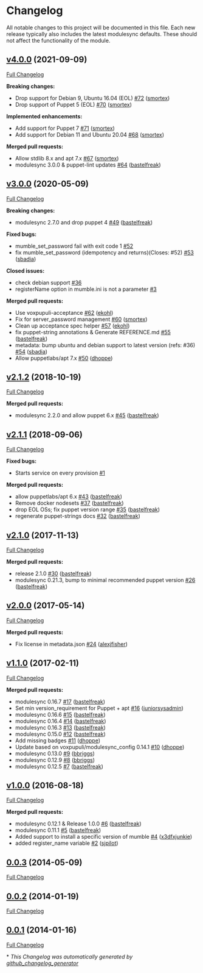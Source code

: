 # Changelog

All notable changes to this project will be documented in this file.
Each new release typically also includes the latest modulesync defaults.
These should not affect the functionality of the module.

## [v4.0.0](https://github.com/voxpupuli/puppet-mumble/tree/v4.0.0) (2021-09-09)

[Full Changelog](https://github.com/voxpupuli/puppet-mumble/compare/v3.0.0...v4.0.0)

**Breaking changes:**

- Drop support for Debian 9, Ubuntu 16.04 \(EOL\) [\#72](https://github.com/voxpupuli/puppet-mumble/pull/72) ([smortex](https://github.com/smortex))
- Drop support of Puppet 5 \(EOL\) [\#70](https://github.com/voxpupuli/puppet-mumble/pull/70) ([smortex](https://github.com/smortex))

**Implemented enhancements:**

- Add support for Puppet 7 [\#71](https://github.com/voxpupuli/puppet-mumble/pull/71) ([smortex](https://github.com/smortex))
- Add support for Debian 11 and Ubuntu 20.04 [\#68](https://github.com/voxpupuli/puppet-mumble/pull/68) ([smortex](https://github.com/smortex))

**Merged pull requests:**

- Allow stdlib 8.x and apt 7.x [\#67](https://github.com/voxpupuli/puppet-mumble/pull/67) ([smortex](https://github.com/smortex))
- modulesync 3.0.0 & puppet-lint updates [\#64](https://github.com/voxpupuli/puppet-mumble/pull/64) ([bastelfreak](https://github.com/bastelfreak))

## [v3.0.0](https://github.com/voxpupuli/puppet-mumble/tree/v3.0.0) (2020-05-09)

[Full Changelog](https://github.com/voxpupuli/puppet-mumble/compare/v2.1.2...v3.0.0)

**Breaking changes:**

- modulesync 2.7.0 and drop puppet 4 [\#49](https://github.com/voxpupuli/puppet-mumble/pull/49) ([bastelfreak](https://github.com/bastelfreak))

**Fixed bugs:**

- mumble\_set\_password fail with exit code 1 [\#52](https://github.com/voxpupuli/puppet-mumble/issues/52)
- fix mumble\_set\_password \(idempotency and returns\)\(Closes: \#52\) [\#53](https://github.com/voxpupuli/puppet-mumble/pull/53) ([sbadia](https://github.com/sbadia))

**Closed issues:**

- check debian support [\#36](https://github.com/voxpupuli/puppet-mumble/issues/36)
- registerName option in mumble.ini is not a parameter [\#3](https://github.com/voxpupuli/puppet-mumble/issues/3)

**Merged pull requests:**

- Use voxpupuli-acceptance [\#62](https://github.com/voxpupuli/puppet-mumble/pull/62) ([ekohl](https://github.com/ekohl))
- Fix for server\_password management [\#60](https://github.com/voxpupuli/puppet-mumble/pull/60) ([smortex](https://github.com/smortex))
- Clean up acceptance spec helper [\#57](https://github.com/voxpupuli/puppet-mumble/pull/57) ([ekohl](https://github.com/ekohl))
- fix puppet-string annotations & Generate REFERENCE.md [\#55](https://github.com/voxpupuli/puppet-mumble/pull/55) ([bastelfreak](https://github.com/bastelfreak))
- metadata: bump ubuntu and debian support to latest version \(refs: \#36\) [\#54](https://github.com/voxpupuli/puppet-mumble/pull/54) ([sbadia](https://github.com/sbadia))
- Allow puppetlabs/apt 7.x [\#50](https://github.com/voxpupuli/puppet-mumble/pull/50) ([dhoppe](https://github.com/dhoppe))

## [v2.1.2](https://github.com/voxpupuli/puppet-mumble/tree/v2.1.2) (2018-10-19)

[Full Changelog](https://github.com/voxpupuli/puppet-mumble/compare/v2.1.1...v2.1.2)

**Merged pull requests:**

- modulesync 2.2.0 and allow puppet 6.x [\#45](https://github.com/voxpupuli/puppet-mumble/pull/45) ([bastelfreak](https://github.com/bastelfreak))

## [v2.1.1](https://github.com/voxpupuli/puppet-mumble/tree/v2.1.1) (2018-09-06)

[Full Changelog](https://github.com/voxpupuli/puppet-mumble/compare/v2.1.0...v2.1.1)

**Fixed bugs:**

- Starts service on every provision [\#1](https://github.com/voxpupuli/puppet-mumble/issues/1)

**Merged pull requests:**

- allow puppetlabs/apt 6.x [\#43](https://github.com/voxpupuli/puppet-mumble/pull/43) ([bastelfreak](https://github.com/bastelfreak))
- Remove docker nodesets [\#37](https://github.com/voxpupuli/puppet-mumble/pull/37) ([bastelfreak](https://github.com/bastelfreak))
- drop EOL OSs; fix puppet version range [\#35](https://github.com/voxpupuli/puppet-mumble/pull/35) ([bastelfreak](https://github.com/bastelfreak))
- regenerate puppet-strings docs [\#32](https://github.com/voxpupuli/puppet-mumble/pull/32) ([bastelfreak](https://github.com/bastelfreak))

## [v2.1.0](https://github.com/voxpupuli/puppet-mumble/tree/v2.1.0) (2017-11-13)

[Full Changelog](https://github.com/voxpupuli/puppet-mumble/compare/v2.0.0...v2.1.0)

**Merged pull requests:**

- release 2.1.0 [\#30](https://github.com/voxpupuli/puppet-mumble/pull/30) ([bastelfreak](https://github.com/bastelfreak))
- modulesync 0.21.3, bump to minimal recommended puppet version [\#26](https://github.com/voxpupuli/puppet-mumble/pull/26) ([bastelfreak](https://github.com/bastelfreak))

## [v2.0.0](https://github.com/voxpupuli/puppet-mumble/tree/v2.0.0) (2017-05-14)

[Full Changelog](https://github.com/voxpupuli/puppet-mumble/compare/v1.1.0...v2.0.0)

**Merged pull requests:**

- Fix license in metadata.json [\#24](https://github.com/voxpupuli/puppet-mumble/pull/24) ([alexjfisher](https://github.com/alexjfisher))

## [v1.1.0](https://github.com/voxpupuli/puppet-mumble/tree/v1.1.0) (2017-02-11)

[Full Changelog](https://github.com/voxpupuli/puppet-mumble/compare/v1.0.0...v1.1.0)

**Merged pull requests:**

- modulesync 0.16.7 [\#17](https://github.com/voxpupuli/puppet-mumble/pull/17) ([bastelfreak](https://github.com/bastelfreak))
- Set min version\_requirement for Puppet + apt [\#16](https://github.com/voxpupuli/puppet-mumble/pull/16) ([juniorsysadmin](https://github.com/juniorsysadmin))
- modulesync 0.16.6 [\#15](https://github.com/voxpupuli/puppet-mumble/pull/15) ([bastelfreak](https://github.com/bastelfreak))
- modulesync 0.16.4 [\#14](https://github.com/voxpupuli/puppet-mumble/pull/14) ([bastelfreak](https://github.com/bastelfreak))
- modulesync 0.16.3 [\#13](https://github.com/voxpupuli/puppet-mumble/pull/13) ([bastelfreak](https://github.com/bastelfreak))
- modulesync 0.15.0 [\#12](https://github.com/voxpupuli/puppet-mumble/pull/12) ([bastelfreak](https://github.com/bastelfreak))
- Add missing badges [\#11](https://github.com/voxpupuli/puppet-mumble/pull/11) ([dhoppe](https://github.com/dhoppe))
- Update based on voxpupuli/modulesync\_config 0.14.1 [\#10](https://github.com/voxpupuli/puppet-mumble/pull/10) ([dhoppe](https://github.com/dhoppe))
- modulesync 0.13.0 [\#9](https://github.com/voxpupuli/puppet-mumble/pull/9) ([bbriggs](https://github.com/bbriggs))
- modulesync 0.12.9 [\#8](https://github.com/voxpupuli/puppet-mumble/pull/8) ([bbriggs](https://github.com/bbriggs))
- modulesync 0.12.5 [\#7](https://github.com/voxpupuli/puppet-mumble/pull/7) ([bastelfreak](https://github.com/bastelfreak))

## [v1.0.0](https://github.com/voxpupuli/puppet-mumble/tree/v1.0.0) (2016-08-18)

[Full Changelog](https://github.com/voxpupuli/puppet-mumble/compare/0.0.3...v1.0.0)

**Merged pull requests:**

- modulesync 0.12.1 & Release 1.0.0 [\#6](https://github.com/voxpupuli/puppet-mumble/pull/6) ([bastelfreak](https://github.com/bastelfreak))
- modulesync 0.11.1 [\#5](https://github.com/voxpupuli/puppet-mumble/pull/5) ([bastelfreak](https://github.com/bastelfreak))
- Added support to install a specific version of mumble [\#4](https://github.com/voxpupuli/puppet-mumble/pull/4) ([x3dfxjunkie](https://github.com/x3dfxjunkie))
- added register\_name variable [\#2](https://github.com/voxpupuli/puppet-mumble/pull/2) ([sjpilot](https://github.com/sjpilot))

## [0.0.3](https://github.com/voxpupuli/puppet-mumble/tree/0.0.3) (2014-05-09)

[Full Changelog](https://github.com/voxpupuli/puppet-mumble/compare/0.0.2...0.0.3)

## [0.0.2](https://github.com/voxpupuli/puppet-mumble/tree/0.0.2) (2014-01-19)

[Full Changelog](https://github.com/voxpupuli/puppet-mumble/compare/0.0.1...0.0.2)

## [0.0.1](https://github.com/voxpupuli/puppet-mumble/tree/0.0.1) (2014-01-16)

[Full Changelog](https://github.com/voxpupuli/puppet-mumble/compare/112cade991b4878f26eae62bcf534f12faa20df6...0.0.1)



\* *This Changelog was automatically generated by [github_changelog_generator](https://github.com/github-changelog-generator/github-changelog-generator)*
